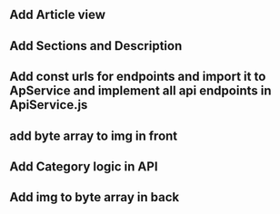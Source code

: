 ## Add Article view
## Add Sections and Description
## Add const urls for endpoints and import it to ApService and implement all api endpoints in ApiService.js
## add byte array to img in front


## Add Category logic in API
## Add img to byte array in back
